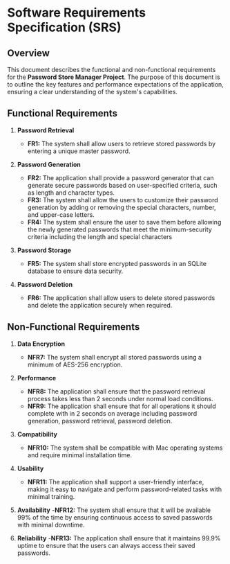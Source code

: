 # Software Requirements Specification (SRS)

## Overview
This document describes the functional and non-functional requirements for the **Password Store Manager Project**. The purpose of this document is to outline the key features and performance expectations of the application, ensuring a clear understanding of the system's capabilities.

## Functional Requirements

1. **Password Retrieval**
   - **FR1:** The system shall allow users to retrieve stored passwords by entering a unique master password.
   

2. **Password Generation**
   - **FR2:** The application shall provide a password generator that can generate secure passwords based on user-specified criteria, such as length and character types.
   - **FR3:** The system shall allow the users to customize their password generation by adding or removing the special characters, number, and upper-case letters.
   - **FR4:** The system shall ensure the user to save them before allowing the newly generated passwords that meet the minimum-security criteria including the length and special 
              characters

3. **Password Storage**
   - **FR5:** The system shall store encrypted passwords in an SQLite database to ensure data security.

4. **Password Deletion**
   - **FR6:** The application shall allow users to delete stored passwords and delete the application securely when required.


## Non-Functional Requirements

1. **Data Encryption**
   - **NFR7:** The system shall encrypt all stored passwords using a minimum of AES-256 encryption.

2. **Performance**
   - **NFR8:** The application shall ensure that the password retrieval process takes less than 2 seconds under normal load conditions.
   - **NFR9:** The application shall ensure that for all operations it should complete with in 2 seconds on average including password generation, password retrieval, password 
                deletion.

3. **Compatibility**
   - **NFR10:** The system shall be compatible with Mac operating systems and require minimal installation time.

4. **Usability**
   - **NFR11:** The application shall support a user-friendly interface, making it easy to navigate and perform password-related tasks with minimal training.

5. **Availability**
   -**NFR12:** The system shall ensure that it will be available 99% of the time by ensuring continuous access to saved passwords with minimal downtime.

6. **Reliability**
   -**NFR13:** The application shall ensure that it maintains 99.9% uptime to ensure that the users can always access their saved passwords.
